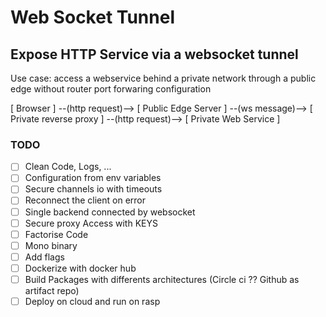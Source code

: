 # Web Socket Tunnel 

## Expose HTTP Service via a websocket tunnel

Use case: access a webservice behind a private network through a public edge without router port forwaring configuration

[ Browser ] --(http request)--> [ Public Edge Server ] --(ws message)--> [ Private reverse proxy ] --(http request)--> [ Private Web Service ]

### TODO

- [ ] Clean Code, Logs, ...
- [ ] Configuration from env variables
- [ ] Secure channels io with timeouts
- [ ] Reconnect the client on error
- [ ] Single backend connected by websocket
- [ ] Secure proxy Access with KEYS
- [ ] Factorise Code
- [ ] Mono binary
- [ ] Add flags
- [ ] Dockerize with docker hub
- [ ] Build Packages with differents architectures (Circle ci ?? Github as artifact repo)
- [ ] Deploy on cloud and run on rasp
